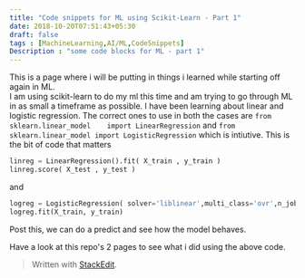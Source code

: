 ```yaml
---
title: "Code snippets for ML using Scikit-Learn - Part 1"
date: 2018-10-20T07:51:43+05:30
draft: false
tags : [MachineLearning,AI/ML,CodeSnippets]
Description : "some code blocks for ML - part 1"
---
```


This is a page where i will be putting in things i learned while starting off again in ML.  
I am using scikit-learn to do my ml this time and am trying to go through ML in as small a timeframe as possible.
I have been learning about linear and logistic regression.
The correct ones to use in both the cases are `from sklearn.linear_model    import LinearRegression` and `from sklearn.linear_model import LogisticRegression` which is intiutive.
This is the bit of code that matters
```python
linreg = LinearRegression().fit( X_train , y_train )
linreg.score( X_test , y_test )
```
and 
```python
logreg = LogisticRegression( solver='liblinear',multi_class='ovr',n_jobs=1 )
logreg.fit(X_train, y_train)
```
Post this, we can do a predict and see how the model behaves.

Have a look at this repo's 2 pages to see what i did using the above code.
> Written with [StackEdit](https://stackedit.io/).
<!--stackedit_data:
eyJoaXN0b3J5IjpbMTA2NTY5Mjk4NF19
-->
